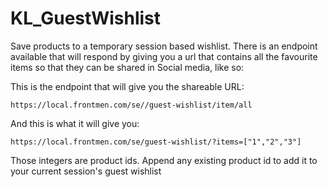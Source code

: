 # KL_GuestWishlist

Save products to a temporary session based wishlist. There is an endpoint available that will respond by
giving you a url that contains all the favourite items so that they can be shared in Social media, like so:

This is the endpoint that will give you the shareable URL:

    https://local.frontmen.com/se//guest-wishlist/item/all

And this is what it will give you:

    https://local.frontmen.com/se/guest-wishlist/?items=["1","2","3"]

Those integers are product ids. Append any existing product id to add it to your current session's guest wishlist